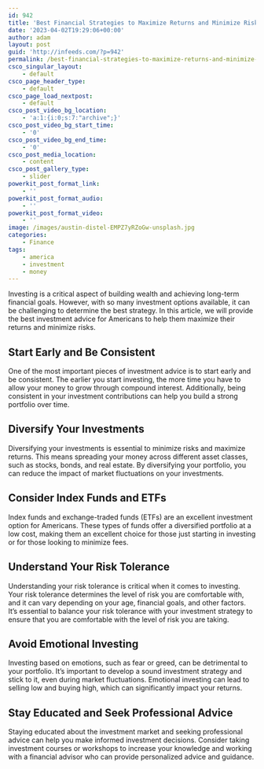 ```yaml
---
id: 942
title: 'Best Financial Strategies to Maximize Returns and Minimize Risks'
date: '2023-04-02T19:29:06+00:00'
author: adam
layout: post
guid: 'http://infeeds.com/?p=942'
permalink: /best-financial-strategies-to-maximize-returns-and-minimize-risks/
csco_singular_layout:
    - default
csco_page_header_type:
    - default
csco_page_load_nextpost:
    - default
csco_post_video_bg_location:
    - 'a:1:{i:0;s:7:"archive";}'
csco_post_video_bg_start_time:
    - '0'
csco_post_video_bg_end_time:
    - '0'
csco_post_media_location:
    - content
csco_post_gallery_type:
    - slider
powerkit_post_format_link:
    - ''
powerkit_post_format_audio:
    - ''
powerkit_post_format_video:
    - ''
image: /images/austin-distel-EMPZ7yRZoGw-unsplash.jpg
categories:
    - Finance
tags:
    - america
    - investment
    - money
---
```


Investing is a critical aspect of building wealth and achieving long-term financial goals. However, with so many investment options available, it can be challenging to determine the best strategy. In this article, we will provide the best investment advice for Americans to help them maximize their returns and minimize risks.

## Start Early and Be Consistent

One of the most important pieces of investment advice is to start early and be consistent. The earlier you start investing, the more time you have to allow your money to grow through compound interest. Additionally, being consistent in your investment contributions can help you build a strong portfolio over time.

## Diversify Your Investments

Diversifying your investments is essential to minimize risks and maximize returns. This means spreading your money across different asset classes, such as stocks, bonds, and real estate. By diversifying your portfolio, you can reduce the impact of market fluctuations on your investments.

## Consider Index Funds and ETFs

Index funds and exchange-traded funds (ETFs) are an excellent investment option for Americans. These types of funds offer a diversified portfolio at a low cost, making them an excellent choice for those just starting in investing or for those looking to minimize fees.

## Understand Your Risk Tolerance

Understanding your risk tolerance is critical when it comes to investing. Your risk tolerance determines the level of risk you are comfortable with, and it can vary depending on your age, financial goals, and other factors. It’s essential to balance your risk tolerance with your investment strategy to ensure that you are comfortable with the level of risk you are taking.

## Avoid Emotional Investing

Investing based on emotions, such as fear or greed, can be detrimental to your portfolio. It’s important to develop a sound investment strategy and stick to it, even during market fluctuations. Emotional investing can lead to selling low and buying high, which can significantly impact your returns.

## Stay Educated and Seek Professional Advice

Staying educated about the investment market and seeking professional advice can help you make informed investment decisions. Consider taking investment courses or workshops to increase your knowledge and working with a financial advisor who can provide personalized advice and guidance.